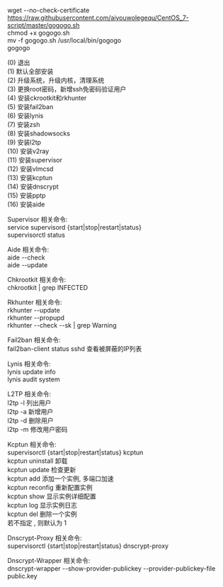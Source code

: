 wget --no-check-certificate https://raw.githubusercontent.com/aiyouwolegequ/CentOS_7-script/master/gogogo.sh              
chmod +x gogogo.sh              
mv -f gogogo.sh /usr/local/bin/gogogo              
gogogo              
              
(0) 退出              
(1) 默认全部安装              
(2) 升级系统，升级内核，清理系统              
(3) 更换root密码，新增ssh免密码验证用户              
(4) 安装ckrootkit和rkhunter              
(5) 安装fail2ban              
(6) 安装lynis              
(7) 安装zsh              
(8) 安装shadowsocks              
(9) 安装l2tp              
(10) 安装v2ray              
(11) 安装supervisor              
(12) 安装vlmcsd              
(13) 安装kcptun              
(14) 安装dnscrypt              
(15) 安装pptp              
(16) 安装aide              
              
Supervisor 相关命令:              
service supervisord {start|stop|restart|status}              
supervisorctl status              
              
Aide 相关命令:              
aide --check              
aide --update              
              
Chkrootkit 相关命令:              
chkrootkit | grep INFECTED              
              
Rkhunter 相关命令:              
rkhunter --update              
rkhunter --propupd              
rkhunter --check --sk | grep Warning              
              
Fail2ban 相关命令:              
fail2ban-client status sshd 查看被屏蔽的IP列表              
              
Lynis 相关命令:              
lynis update info              
lynis audit system              
              
L2TP 相关命令:              
l2tp -l 列出用户              
l2tp -a 新增用户              
l2tp -d 删除用户              
l2tp -m 修改用户密码              
              
Kcptun 相关命令:              
supervisorctl {start|stop|restart|status} kcptun              
kcptun uninstall 卸载              
kcptun update 检查更新              
kcptun add 添加一个实例, 多端口加速              
kcptun reconfig 重新配置实例              
kcptun show 显示实例详细配置              
kcptun log 显示实例日志              
kcptun del 删除一个实例              
若不指定 , 则默认为 1              
              
Dnscrypt-Proxy 相关命令:              
supervisorctl {start|stop|restart|status} dnscrypt-proxy              
              
Dnscrypt-Wrapper 相关命令:              
dnscrypt-wrapper --show-provider-publickey --provider-publickey-file public.key              
              